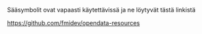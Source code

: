 Sääsymbolit ovat vapaasti käytettävissä ja ne löytyvät tästä linkistä

https://github.com/fmidev/opendata-resources
